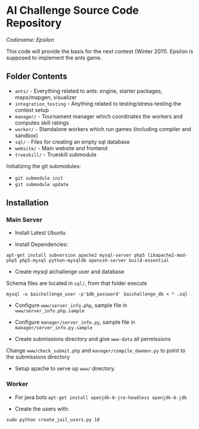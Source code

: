 AI Challenge Source Code Repository
===================================

*Codename: Epsilon*

This code will provide the basis for the next contest (Winter 2011).
Epsilon is supposed to implement the ants game.

Folder Contents
---------------

* `ants/` - Everything related to ants: engine, starter packages, maps/mapgen, visualizer
* `integration_testing` - Anything related to testing/stress-testing the contest setup
* `manager/` - Tournament manager which coordinates the workers and computes skill ratings
* `worker/` - Standalone workers which run games (including compiler and sandbox)
* `sql/` - Files for creating an empty sql database
* `website/` - Main website and frontend
* `trueskill/` - Trueskill submodule

Initializing the git submodules:

* `git submodule init`
* `git submodule update`

Installation
---------------

### Main Server

* Install Latest Ubuntu

* Install Dependencies:

`apt-get install subversion apache2 mysql-server php5 libapache2-mod-php5 php5-mysql python-mysqldb openssh-server build-essential`

* Create mysql aichallenge user and database

Schema files are located in `sql/`, from that folder execute

`mysql -u $aichallenge_user -p'$db_password' $aichallenge_db < * .sql`

* Configure `www/server_info.php`, sample file in `www/server_info.php.sample`

* Configure `manager/server_info.py`, sample file in `manager/server_info.py.sample`

*  Create submissions directory and give `www-data` all permissions

Change `www/check_submit.php` and `manager/compile_daemon.py` to point to the submissions directory

* Setup apache to serve up `www/` directory.

### Worker

* For java bots `apt-get install openjdk-6-jre-headless openjdk-6-jdk`

* Create the users with:

`sudo python create_jail_users.py 10`